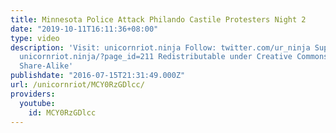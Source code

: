 ```yaml
---
title: Minnesota Police Attack Philando Castile Protesters Night 2
date: "2019-10-11T16:11:36+08:00"
type: video
description: 'Visit: unicornriot.ninja Follow: twitter.com/ur_ninja Support Our Work:
  unicornriot.ninja/?page_id=211 Redistributable under Creative Commons Non-Commercial
  Share-Alike'
publishdate: "2016-07-15T21:31:49.000Z"
url: /unicornriot/MCY0RzGDlcc/
providers:
  youtube:
    id: MCY0RzGDlcc
---
```

